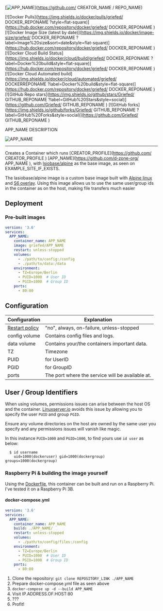 [![APP_NAME](https://i.griefed.de/images/2020/10/17/template.png)](https://github.com/ CREATOR_NAME / REPO_NAME)

[![Docker Pulls](https://img.shields.io/docker/pulls/griefed/
DOCKER_REPONAME
?style=flat-square)](https://hub.docker.com/repository/docker/griefed/
DOCKER_REPONAME
)
[![Docker Image Size (latest by date)](https://img.shields.io/docker/image-size/griefed/
DOCKER_REPONAME
?label=Image%20size&sort=date&style=flat-square)](https://hub.docker.com/repository/docker/griefed/
DOCKER_REPONAME
)
[![Docker Cloud Build Status](https://img.shields.io/docker/cloud/build/griefed/
DOCKER_REPONAME
?label=Docker%20build&style=flat-square)](https://hub.docker.com/repository/docker/griefed/
DOCKER_REPONAME
)
[![Docker Cloud Automated build](https://img.shields.io/docker/cloud/automated/griefed/
DOCKERREPONAME
?label=Docker%20build&style=flat-square)](https://hub.docker.com/repository/docker/griefed/
DOCKER_REPONAME
)
[![GitHub Repo stars](https://img.shields.io/github/stars/Griefed/
GITHUB_REPONAME
?label=GitHub%20Stars&style=social)](https://github.com/Griefed/
GITHUB_REPONAME
)
[![GitHub forks](https://img.shields.io/github/forks/Griefed/
GITHUB_REPONAME
?label=GitHub%20Forks&style=social)](https://github.com/Griefed/
GITHUB_REPONAME
)

APP_NAME DESCRIPTION

![APP_NAME]( EXAMPLE_IMAGE )

---

Creates a Container which runs [CREATOR_PROFILE](https://github.com/ CREATOR_PROFILE ) [APP_NAME](https://github.com/d-zone-org/ APP_NAME ), with [lsiobase/alpine](https://hub.docker.com/r/lsiobase/alpine) as the base image, as seen on EXAMPLE_SITE_IF_EXISTS.

The lasiobase/alpine image is a custom base image built with [Alpine linux](https://alpinelinux.org/) and [S6 overlay](https://github.com/just-containers/s6-overlay).
Using this image allows us to use the same user/group ids in the container as on the host, making file transfers much easier

## Deployment

### Pre-built images

```docker-compose.yml
version: '3.6'
services:
  APP_NAME:
    container_name: APP_NAME
    image: griefed/APP_NAME
    restart: unless-stopped
    volumes:
      - ./path/to/config:/config
      - ./path/to/data:/data
    environment:
      - TZ=Europe/Berlin
      - PUID=1000  # User ID
      - PGID=1000  # Group ID
    ports:
      - 80:80
```

## Configuration

Configuration | Explanation
------------ | -------------
[Restart policy](https://docs.docker.com/compose/compose-file/#restart) | "no", always, on-failure, unless-stopped
config volume | Contains config files and logs.
data volume | Contains your/the containers important data.
TZ | Timezone
PUID | for UserID
PGID | for GroupID
ports | The port where the service will be available at.

## User / Group Identifiers

When using volumes, permissions issues can arise between the host OS and the container. [Linuxserver.io](https://www.linuxserver.io/) avoids this issue by allowing you to specify the user `PUID` and group `PGID`.

Ensure any volume directories on the host are owned by the same user you specify and any permissions issues will vanish like magic.

In this instance `PUID=1000` and `PGID=1000`, to find yours use `id user` as below:

```
  $ id username
    uid=1000(dockeruser) gid=1000(dockergroup) groups=1000(dockergroup)
```

### Raspberry Pi & building the image yourself

Using the [Dockerfile]( LINK_TO_DOCKERFILE ), this container can be built and run on a Raspberry Pi.
I've tested it on a Raspberry Pi 3B.

#### docker-compose.yml

```docker-compose.yml
version: '3.6'
services:
  APP_NAME:
    container_name: APP_NAME
    build: ./APP_NAME/
    restart: unless-stopped
    volumes:
      - ./path/to/config/files:/config
    environment:
      - TZ=Europe/Berlin
      - PUID=1000  # User ID
      - PGID=1000  # Group ID
    ports:
      - 80:80
```

1. Clone the repository: `git clone REPOSITORY_LINK ./APP_NAME`
1. Prepare docker-compose.yml file as seen above
1. `docker-compose up -d --build APP_NAME`
1. Visit IP.ADDRESS.OF.HOST:80
1. ???
1. Profit!
